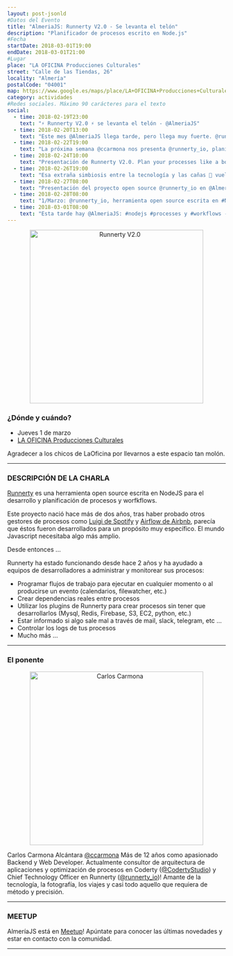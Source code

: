 ```yaml
---
layout: post-jsonld
#Datos del Evento
title: "AlmeriaJS: Runnerty V2.0 - Se levanta el telón"
description: "Planificador de procesos escrito en Node.js"
#Fecha
startDate: 2018-03-01T19:00
endDate: 2018-03-01T21:00
#Lugar
place: "LA OFICINA Producciones Culturales"
street: "Calle de las Tiendas, 26"
locality: "Almería"
postalCode: "04001"
map: https://www.google.es/maps/place/LA+OFICINA+Producciones+Culturales/@36.8407451,-2.4659522,15z/data=!4m2!3m1!1s0x0:0xcdfbe3a383b843eb?sa=X&ved=0ahUKEwiA3eLxnI7UAhUJ5xoKHV8ZD5UQ_BIIgQEwDg
category: actividades
#Redes sociales. Máximo 90 carácteres para el texto
social:	
  - time: 2018-02-19T23:00
    text: "⚡️ Runnerty V2.0 ⚡️ se levanta el telón - @AlmeriaJS"
  - time: 2018-02-20T13:00
    text: "Este mes @AlmeriaJS llega tarde, pero llega muy fuerte. @runnerty_io, 1 de marzo en @laoficinalmeria"
  - time: 2018-02-22T19:00
    text: "La próxima semana @ccarmona nos presenta @runnerty_io, planificador de procesos OS escrito en #Node.js"
  - time: 2018-02-24T10:00
    text: "Presentación de Runnerty V2.0. Plan your processes like a boss 😎 - 1 marzo en @laoficinalmeria"
  - time: 2018-02-26T19:00
    text: "Esa extraña simbiosis entre la tecnología y las cañas 🍻 vuelve @AlmeriaJS. 1 marzo en @laoficinalmeria"
  - time: 2018-02-27T08:00
    text: "Presentación del proyecto open source @runnerty_io en @AlmeriaJS, ¿te apuntas?"
  - time: 2018-02-28T08:00
    text: "1/Marzo: @runnerty_io, herramienta open source escrita en #NodeJS para el desarrollo y planificación de procesos y worfkflows"
  - time: 2018-03-01T08:00
    text: "Esta tarde hay @AlmeriaJS: #nodejs #processes y #workflows - Alerta spoilers: va a molar"
---
```


<p align="center">
  <img src="https://secure.meetupstatic.com/photos/event/6/6/e/3/highres_468386339.jpeg" alt="Runnerty V2.0" height="400px"/>
</p>

### ¿Dónde y cuándo?

- Jueves 1 de marzo
- [LA OFICINA Producciones Culturales](https://www.google.es/maps/place/LA+OFICINA+Producciones+Culturales/@36.8407451,-2.4659522,15z/data=!4m15!1m9!4m8!1m0!1m6!1m2!1s0xd7a9dfd82f7b2d7:0xcdfbe3a383b843eb!2sLA+OFICINA+Producciones+Culturales,+Calle+de+las+Tiendas,+26,+04001+Almer%C3%ADa!2m2!1d-2.4659522!2d36.8407451!3m4!1s0x0:0xcdfbe3a383b843eb!8m2!3d36.8407451!4d-2.4659522)

Agradecer a los chicos de LaOficina por llevarnos a este espacio tan molón.

---

### DESCRIPCIÓN DE LA CHARLA
[Runnerty](https://github.com/runnerty/runnerty) es una herramienta open source escrita en NodeJS para el desarrollo y planificación de procesos y worfkflows.

Este proyecto nació hace más de dos años, tras haber probado otros gestores de procesos como [Luigi de Spotify](https://github.com/spotify/luigi) y [Airflow de Airbnb](https://github.com/apache/incubator-airflow), parecía que éstos fueron desarrollados para un propósito muy específico. El mundo Javascript necesitaba algo más amplio.

Desde entonces ...

Runnerty ha estado funcionando desde hace 2 años y ha ayudado a equipos de desarrolladores a administrar y monitorear sus procesos:
- Programar flujos de trabajo para ejecutar en cualquier momento o al producirse un evento (calendarios, filewatcher, etc.)
- Crear dependencias reales entre procesos
- Utilizar los plugins de Runnerty para crear procesos sin tener que desarrollarlos (Mysql, Redis, Firebase, S3, EC2, python, etc.)
- Estar informado si algo sale mal a través de mail, slack, telegram, etc ...
- Controlar los logs de tus procesos
- Mucho más ...


---

### El ponente
<p align="center">
  <img src="https://pbs.twimg.com/profile_images/421418710969364480/_W5wQiSb_400x400.jpeg" alt="Carlos Carmona" width="400px"/>
</p>

Carlos Carmona Alcántara [@ccarmona](https://twitter.com/ccarmona)
Más de 12 años como apasionado Backend y Web Developer.
Actualmente consultor de arquitectura de aplicaciones y optimización de procesos en Coderty ([@CodertyStudio](https://twitter.com/codertystudio)) y Chief Technology Officer en Runnerty ([@runnerty_io](https://twitter.com/runnerty_io))!
Amante de la tecnología, la fotografía, los viajes y casi todo aquello que requiera de método y precisión.

---

### MEETUP
AlmeríaJS está en [Meetup](https://www.meetup.com/es-ES/almeriajs/)! Apúntate para conocer las últimas novedades y estar en contacto con la comunidad.


---
